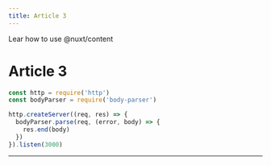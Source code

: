 ```yaml
---
title: Article 3
---
```


Lear how to use @nuxt/content
<!--more-->
# Article 3

```typescript
const http = require('http')
const bodyParser = require('body-parser')

http.createServer((req, res) => {
  bodyParser.parse(req, (error, body) => {
    res.end(body)
  })
}).listen(3000)
```

---
